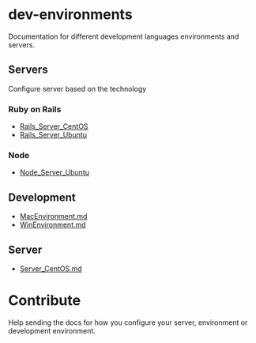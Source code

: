 # dev-environments

Documentation for different development languages environments and servers.

## Servers

Configure server based on the technology
### Ruby on Rails

* [Rails_Server_CentOS](./rails/Rails_Server_CentOS.md)
* [Rails_Server_Ubuntu](./rails/Rails_Server_Ubuntu.md)


### Node

* [Node_Server_Ubuntu](./node/Node_Server_Ubuntu.md)

## Development

* [MacEnvironment.md](./dev/MacEnvironment.md)
* [WinEnvironment.md](./dev/WinEnvironment.md)

## Server

* [Server_CentOS.md](./server/Server_CentOS.md)

# Contribute

Help sending the docs for how you configure your server, environment or development environment.